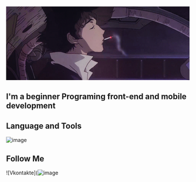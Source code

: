 [![Header](https://github.com/424Nkita-Csharsfta4/424Nkita-Csharsfta4/blob/main/424Nkita-Csharsfta4-main/assets/1.gif)](https://vk.com/php1234python)

## I'm a beginner Programing front-end  and mobile development

## Language and Tools
![image](https://user-images.githubusercontent.com/103760832/179785156-d5e1b03a-a25e-429a-b689-17abf19c2358.png)

## Follow Me
![Vkontakte](![image](https://user-images.githubusercontent.com/103760832/179786909-b14f80a7-e402-41a3-9af0-fffd817f8cce.png)
